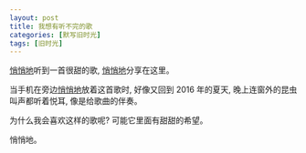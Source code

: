 ```yaml
---
layout: post
title: 我想有听不完的歌
categories: [默写旧时光]
tags: [旧时光]
---
```


[悄悄地](https://music.163.com/#/song?id=553815178)听到一首很甜的歌, [悄悄地](https://music.163.com/#/song?id=553815178)分享在这里。

当手机在旁边[悄悄地](https://music.163.com/#/song?id=553815178)放着这首歌时, 好像又回到 2016 年的夏天, 晚上连窗外的昆虫叫声都听着悦耳, 像是给歌曲的伴奏。

为什么我会喜欢这样的歌呢? 可能它里面有甜甜的希望。

悄悄地。
